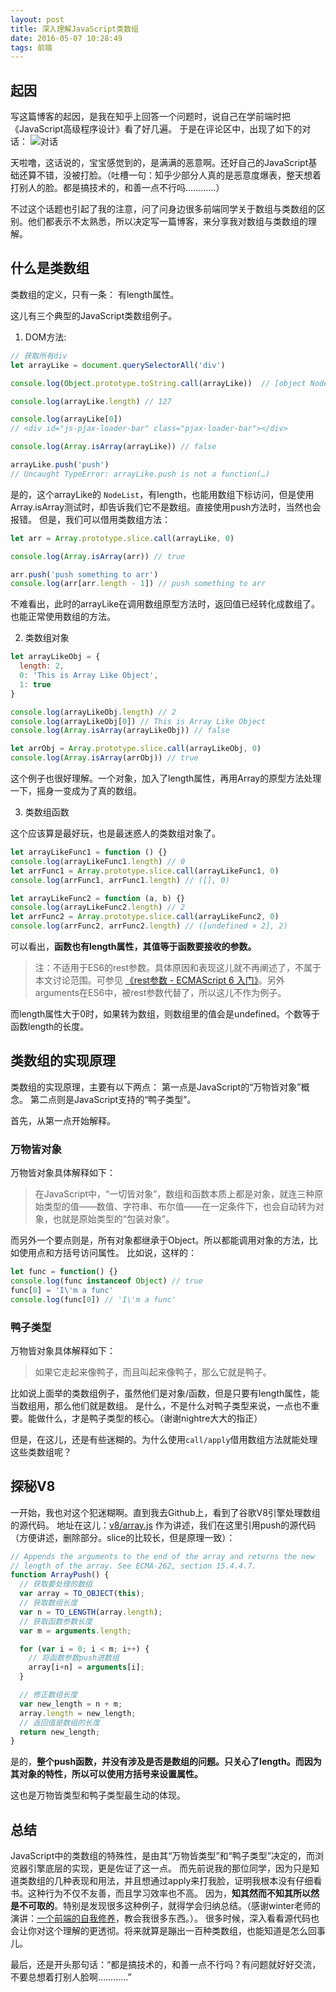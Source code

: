 ```yaml
---
layout: post
title: 深入理解JavaScript类数组
date: 2016-05-07 10:28:49
tags: 前端
---
```

## 起因
写这篇博客的起因，是我在知乎上回答一个问题时，说自己在学前端时把《JavaScript高级程序设计》看了好几遍。
于是在评论区中，出现了如下的对话：
![对话](https://cdn.lxxyx.cn/2018-03-26-085841.png)

天啦噜，这话说的，宝宝感觉到的，是满满的恶意啊。还好自己的JavaScript基础还算不错，没被打脸。（吐槽一句：知乎少部分人真的是恶意度爆表，整天想着打别人的脸。都是搞技术的，和善一点不行吗…………）

不过这个话题也引起了我的注意，问了问身边很多前端同学关于数组与类数组的区别。他们都表示不太熟悉，所以决定写一篇博客，来分享我对数组与类数组的理解。
<!-- more -->
## 什么是类数组
类数组的定义，只有一条：
  有length属性。

这儿有三个典型的JavaScript类数组例子。

1. DOM方法:

```javascript
// 获取所有div
let arrayLike = document.querySelectorAll('div')

console.log(Object.prototype.toString.call(arrayLike))  // [object NodeList]

console.log(arrayLike.length) // 127

console.log(arrayLike[0]) 
// <div id="js-pjax-loader-bar" class="pjax-loader-bar"></div>

console.log(Array.isArray(arrayLike)) // false

arrayLike.push('push') 
// Uncaught TypeError: arrayLike.push is not a function(…)
```
是的，这个arrayLike的 `NodeList`，有length，也能用数组下标访问，但是使用Array.isArray测试时，却告诉我们它不是数组。直接使用push方法时，当然也会报错。
但是，我们可以借用类数组方法：

```javascript
let arr = Array.prototype.slice.call(arrayLike, 0)

console.log(Array.isArray(arr)) // true

arr.push('push something to arr')
console.log(arr[arr.length - 1]) // push something to arr
```
不难看出，此时的arrayLike在调用数组原型方法时，返回值已经转化成数组了。也能正常使用数组的方法。

2. 类数组对象

```javascript
let arrayLikeObj = {
  length: 2,
  0: 'This is Array Like Object',
  1: true
}

console.log(arrayLikeObj.length) // 2
console.log(arrayLikeObj[0]) // This is Array Like Object
console.log(Array.isArray(arrayLikeObj)) // false

let arrObj = Array.prototype.slice.call(arrayLikeObj, 0)
console.log(Array.isArray(arrObj)) // true
```

这个例子也很好理解。一个对象，加入了length属性，再用Array的原型方法处理一下，摇身一变成为了真的数组。

3. 类数组函数

这个应该算是最好玩，也是最迷惑人的类数组对象了。

```javascript
let arrayLikeFunc1 = function () {}
console.log(arrayLikeFunc1.length) // 0
let arrFunc1 = Array.prototype.slice.call(arrayLikeFunc1, 0)
console.log(arrFunc1, arrFunc1.length) // ([], 0)

let arrayLikeFunc2 = function (a, b) {}
console.log(arrayLikeFunc2.length) // 2
let arrFunc2 = Array.prototype.slice.call(arrayLikeFunc2, 0)
console.log(arrFunc2, arrFunc2.length) // ([undefined × 2], 2)
```

可以看出，**函数也有length属性，其值等于函数要接收的参数。**
> 注：不适用于ES6的rest参数。具体原因和表现这儿就不再阐述了，不属于本文讨论范围。可参见 [《rest参数 - ECMAScript 6 入门》](http://es6.ruanyifeng.com/#docs/function#rest参数)。另外arguments在ES6中，被rest参数代替了，所以这儿不作为例子。

而length属性大于0时，如果转为数组，则数组里的值会是undefined。个数等于函数length的长度。

## 类数组的实现原理
类数组的实现原理，主要有以下两点：
第一点是JavaScript的“万物皆对象”概念。
第二点则是JavaScript支持的“鸭子类型”。

首先，从第一点开始解释。

### 万物皆对象
万物皆对象具体解释如下：
> 在JavaScript中，“一切皆对象”，数组和函数本质上都是对象，就连三种原始类型的值——数值、字符串、布尔值——在一定条件下，也会自动转为对象，也就是原始类型的“包装对象”。

而另外一个要点则是，所有对象都继承于Object。所以都能调用对象的方法，比如使用点和方括号访问属性。
比如说，这样的：

```javascript
let func = function() {}
console.log(func instanceof Object) // true
func[0] = 'I\'m a func'
console.log(func[0]) // 'I\'m a func'
```

### 鸭子类型
万物皆对象具体解释如下：
> 如果它走起来像鸭子，而且叫起来像鸭子，那么它就是鸭子。

比如说上面举的类数组例子，虽然他们是对象/函数，但是只要有length属性，能当数组用，那么他们就是数组。
是什么，不是什么对鸭子类型来说，一点也不重要。能做什么，才是鸭子类型的核心。（谢谢nightre大大的指正）

但是，在这儿，还是有些迷糊的。为什么使用`call/apply`借用数组方法就能处理这些类数组呢？

## 探秘V8
一开始，我也对这个犯迷糊啊。直到我去Github上，看到了谷歌V8引擎处理数组的源代码。
地址在这儿：[v8/array.js](https://github.com/v8/v8/blob/master/src/js/array.js)
作为讲述，我们在这里引用push的源代码（方便讲述，删除部分。slice的比较长，但是原理一致）：

```javascript
// Appends the arguments to the end of the array and returns the new
// length of the array. See ECMA-262, section 15.4.4.7.
function ArrayPush() {
  // 获取要处理的数组
  var array = TO_OBJECT(this);
  // 获取数组长度
  var n = TO_LENGTH(array.length);
  // 获取函数参数长度
  var m = arguments.length;

  for (var i = 0; i < m; i++) {
    // 将函数参数push进数组
    array[i+n] = arguments[i];
  }

  // 修正数组长度
  var new_length = n + m;
  array.length = new_length;
  // 返回值是数组的长度
  return new_length;
}
```
是的，**整个push函数，并没有涉及是否是数组的问题。只关心了length。而因为其对象的特性，所以可以使用方括号来设置属性。**

这也是万物皆类型和鸭子类型最生动的体现。

## 总结
JavaScript中的类数组的特殊性，是由其“万物皆类型”和“鸭子类型”决定的，而浏览器引擎底层的实现，更是佐证了这一点。
而先前说我的那位同学，因为只是知道类数组的几种表现和用法，并且想通过apply来打我脸，证明我根本没有仔细看书。这种行为不仅不友善，而且学习效率也不高。
因为，**知其然而不知其所以然是不可取的**。特别是发现很多这种例子，就得学会归纳总结。（感谢winter老师的演讲：[一个前端的自我修养](http://taobaofed.org/blog/2016/03/23/the-growth-of-front-end/)，教会我很多东西。）。
很多时候，深入看看源代码也会让你对这个理解的更透彻。将来就算是蹦出一百种类数组，也能知道是怎么回事儿。

最后，还是开头那句话：“都是搞技术的，和善一点不行吗？有问题就好好交流，不要总想着打别人脸啊…………”